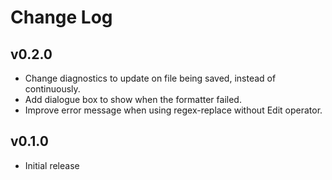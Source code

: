 # Change Log
## v0.2.0
* Change diagnostics to update on file being saved, instead of continuously.
* Add dialogue box to show when the formatter failed.
* Improve error message when using regex-replace without Edit operator.

## v0.1.0
* Initial release